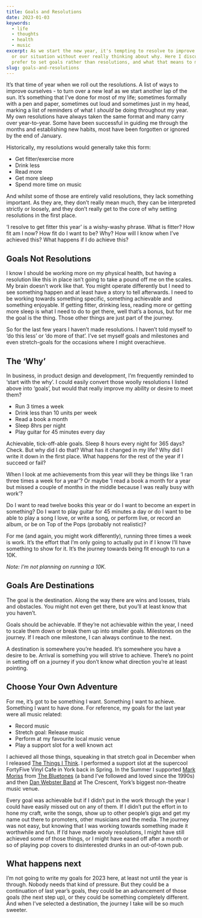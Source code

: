 ```yaml
---
title: Goals and Resolutions
date: 2023-01-03
keywords:
  - life
  - thoughts
  - health
  - music
excerpt: As we start the new year, it's tempting to resolve to improve ourselves
  or our situation without ever really thinking about why. Here I discuss why I
  prefer to set goals rather than resolutions, and what that means to me.
slug: goals-and-resolutions
---
```


It’s that time of year when we roll out the resolutions. A list of ways to improve ourselves - to turn over a new leaf as we start another lap of the sun. It’s something that I’ve done for most of my life; sometimes formally with a pen and paper, sometimes out loud and sometimes just in my head, marking a list of reminders of what I _should_ be doing throughout my year. My own resolutions have always taken the same format and many carry over year-to-year. Some have been successful in guiding me through the months and establishing new habits, most have been forgotten or ignored by the end of January.

Historically, my resolutions would generally take this form:

- Get fitter/exercise more
- Drink less
- Read more
- Get more sleep
- Spend more time on music

And whilst some of those are entirely valid resolutions, they lack something important. As they are, they don’t really mean much, they can be interpreted strictly or loosely, and they don’t really get to the core of why setting resolutions in the first place.

‘I resolve to get fitter this year’ is a wishy-washy phrase. What is fitter? How fit am I now? How fit do I want to be? Why? How will I know when I’ve achieved this? What happens if I do achieve this?

## Goals Not Resolutions

I know I should be working more on my physical health, but having a resolution like this in place isn’t going to take a pound off me on the scales. My brain doesn’t work like that. You might operate differently but I need to see something happen and at least have a story to tell afterwards. I need to be working towards something specific, something achievable and something enjoyable. If getting fitter, drinking less, reading more or getting more sleep is what I need to do to get there, well that’s a bonus, but for me the goal is the thing. Those other things are just part of the journey.

So for the last few years I haven’t made resolutions. I haven’t told myself to ‘do this less’ or ‘do more of that’. I’ve set myself goals and milestones and even stretch-goals for the occasions where I might overachieve.

## The ‘Why’

In business, in product design and development, I’m frequently reminded to ‘start with the why’. I could easily convert those woolly resolutions I listed above into ‘goals’, but would that really improve my ability or desire to meet them?

- Run 3 times a week
- Drink less than 10 units per week
- Read a book a month
- Sleep 8hrs per night
- Play guitar for 45 minutes every day

Achievable, tick-off-able goals. Sleep 8 hours every night for 365 days? Check. But why did I do that? What has it changed in my life? Why did I write it down in the first place. What happens for the rest of the year if I succeed or fail?

When I look at me achievements from this year will they be things like ‘I ran three times a week for a year’? Or maybe ‘I read a book a month for a year but missed a couple of months in the middle because I was really busy with work’?

Do I want to read twelve books this year or do I want to become an expert in something? Do I want to play guitar for 45 minutes a day or do I want to be able to play a song I love, or write a song, or perform live, or record an album, or be on Top of the Pops (probably not realistic)?

For me (and again, you might work differently), running three times a week is work. It’s the effort that I’m only going to actually put in if I know I’ll have something to show for it. It’s the journey towards being fit enough to run a 10K.

_Note: I’m not planning on running a 10K._

## Goals Are Destinations

The goal is the destination. Along the way there are wins and losses, trials and obstacles. You might not even get there, but you’ll at least know that you haven’t.

Goals should be achievable. If they’re not achievable within the year, I need to scale them down or break them up into smaller goals. Milestones on the journey. If I reach one milestone, I can always continue to the next.

A destination is somewhere you’re headed. It’s somewhere you have a desire to be. Arrival is something you will strive to achieve. There’s no point in setting off on a journey if you don’t know what direction you’re at least pointing.

## Choose Your Own Adventure

For me, it’s got to be something I want. Something I want to achieve. Something I want to have done. For reference, my goals for the last year were all music related:

- Record music
- Stretch goal: Release music
- Perform at my favourite local music venue
- Play a support slot for a well known act

I achieved all those things, squeaking in that stretch goal in December when I released [The Things I Think](https://open.spotify.com/track/44yFoN2Zx34JuQZDFCt2Zq?si=7bc13d4fb98c460b). I performed a support slot at the supercool FortyFive Vinyl Cafe in York back in Spring. In the Summer I supported [Mark Moriss](https://open.spotify.com/artist/1P03TovvDNlr7ISC0lbVSr?si=sv55B3UDRBOQOVJp6I10qA) from [The Bluetones](https://open.spotify.com/artist/66nOkPJTFgK25NMmojG04V?si=Ovu5UqB6STqQSCWn0zUAxQ) (a band I’ve followed and loved since the 1990s) and then [Dan Webster Band](https://open.spotify.com/artist/48eJB7r2n9F7PZpSFqyuE4?si=52MLLycrQ7eZRu-I6s1WOg) at The Crescent, York’s biggest non-theatre music venue.

Every goal was achievable but if I didn’t put in the work through the year I could have easily missed out on any of them. If I didn’t put the effort in to hone my craft, write the songs, show up to other people’s gigs and get my name out there to promoters, other musicians and the media. The journey was not easy, but knowing that I was working towards something made it worthwhile and fun. If I’d have made wooly resolutions, I might have still achieved some of those things, or I might have eased off after a month or so of playing pop covers to disinterested drunks in an out-of-town pub.

## What happens next

I’m not going to write my goals for 2023 here, at least not until the year is through. Nobody needs that kind of pressure. But they could be a continuation of last year’s goals, they could be an advancement of those goals (the next step up), or they could be something completely different. And when I’ve selected a destination, the journey I take will be so much sweeter.
